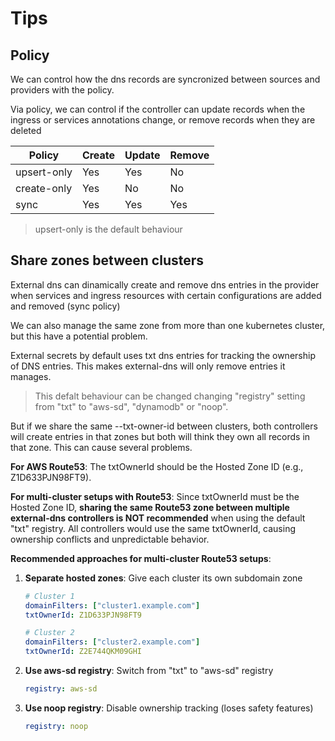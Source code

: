 # Tips

## Policy

We can control how the dns records are syncronized between sources and providers with the policy.

Via policy, we can control if the controller can update records when the ingress or services annotations change, or remove records when they are deleted

| Policy      | Create | Update | Remove |
|-------------|--------|--------|--------|
| upsert-only | Yes    | Yes    | No     |
| create-only | Yes    | No     | No     |
| sync        | Yes    | Yes    | Yes    |

> upsert-only is the default behaviour

## Share zones between clusters

External dns can dinamically create and remove dns entries in the provider when services and ingress resources with certain configurations are added and removed (sync policy)

We can also manage the same zone from more than one kubernetes cluster, but this have a potential problem.

External secrets by default uses txt dns entries for tracking the ownership of DNS entries. This makes external-dns will only remove entries it manages.

> This defalt behaviour can be changed changing "registry" setting from "txt" to "aws-sd", "dynamodb" or "noop".

But if we share the same --txt-owner-id between clusters, both controllers will create entries in that zones but both will think they own all records in that zone. This can cause several problems.

**For AWS Route53**: The txtOwnerId should be the Hosted Zone ID (e.g., Z1D633PJN98FT9).

**For multi-cluster setups with Route53**: Since txtOwnerId must be the Hosted Zone ID, **sharing the same Route53 zone between multiple external-dns controllers is NOT recommended** when using the default "txt" registry. All controllers would use the same txtOwnerId, causing ownership conflicts and unpredictable behavior.

**Recommended approaches for multi-cluster Route53 setups**:

1. **Separate hosted zones**: Give each cluster its own subdomain zone
   ```yaml
   # Cluster 1
   domainFilters: ["cluster1.example.com"]
   txtOwnerId: Z1D633PJN98FT9
   
   # Cluster 2  
   domainFilters: ["cluster2.example.com"]
   txtOwnerId: Z2E744QKM09GHI
   ```

2. **Use aws-sd registry**: Switch from "txt" to "aws-sd" registry
   ```yaml
   registry: aws-sd
   ```

3. **Use noop registry**: Disable ownership tracking (loses safety features)
   ```yaml
   registry: noop
   ```
